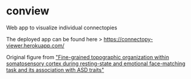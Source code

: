 # conview
Web app to visualize individual connectopies


The deployed app can be found here > https://connectopy-viewer.herokuapp.com/

Original figure from ["Fine-grained topographic organization within somatosensory cortex during resting-state and emotional face-matching task and its association with ASD traits"](https://www.biorxiv.org/content/10.1101/2022.04.26.489525v1 )
